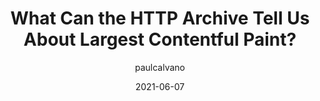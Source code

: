 ---
author: paulcalvano
date: 2021-06-07
tags:
  - performance
target_url: https://paulcalvano.com/2021-06-07-lcp-httparchive/
title: What Can the HTTP Archive Tell Us About Largest Contentful Paint?
---